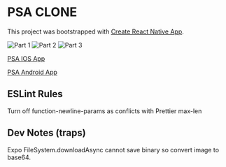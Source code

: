 # PSA CLONE

This project was bootstrapped with [Create React Native App](https://github.com/react-community/create-react-native-app).

![Part 1](https://j.gifs.com/Q0wW1Z.gif)
![Part 2](https://j.gifs.com/2v5kvW.gif)
![Part 3](https://j.gifs.com/jqlRqB.gif)


[PSA IOS App](https://itunes.apple.com/au/app/psa-members-app/id1330803740?mt=8&app=itunes&ign-mpt=uo%3D4)

[PSA Android App](https://play.google.com/store/apps/details?id=com.ionicframework.psapp180051)

## ESLint Rules

Turn off function-newline-params as conflicts with Prettier max-len

## Dev Notes (traps)

Expo FileSystem.downloadAsync cannot save binary so convert image to base64.
